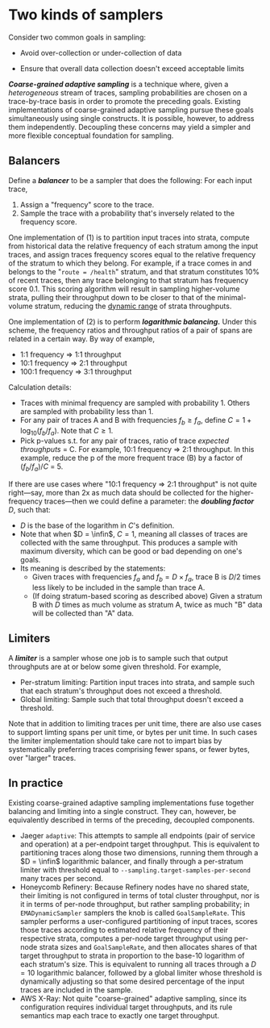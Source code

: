 # Two kinds of samplers
Consider two common goals in sampling:
- Avoid over-collection or under-collection of data

- Ensure that overall data collection doesn't exceed acceptable limits

***Coarse-grained adaptive sampling*** is a technique where, given a *heterogeneous* stream of traces, sampling probabilities are chosen on a trace-by-trace basis in order to promote the preceding goals. Existing implementations of coarse-grained adaptive sampling pursue these goals simultaneously using single constructs. It is possible, however, to address them independently. Decoupling these concerns may yield a simpler and more flexible conceptual foundation for sampling.

## Balancers
Define a ***balancer*** to be a sampler that does the following: For each input trace,
1. Assign a "frequency" score to the trace.
1. Sample the trace with a probability that's inversely related to the frequency score.

One implementation of (1) is to partition input traces into strata, compute from historical data the relative frequency of each stratum among the input traces, and assign traces frequency scores equal to the relative frequency of the stratum to which they belong. For example, if a trace comes in and belongs to the "`route = /health`" stratum, and that stratum constitutes 10% of recent traces, then any trace belonging to that stratum has frequency score 0.1. This scoring algorithm will result in sampling higher-volume strata, pulling their throughput down to be closer to that of the minimal-volume stratum, reducing the [dynamic range](https://en.wikipedia.org/wiki/Dynamic_range) of strata throughputs.

One implementation of (2) is to perform ***logarithmic balancing.*** Under this scheme, the frequency ratios and throughput ratios of a pair of spans are related in a certain way. By way of example,
- 1:1 frequency => 1:1 throughput
- 10:1 frequency => 2:1 throughput
- 100:1 frequency => 3:1 throughput

Calculation details:
- Traces with minimal frequency are sampled with probability 1. Others are sampled with probability less than 1.
- For any pair of traces A and B with frequencies $f_b \geq f_a$, define $C = 1 + \log_{10}(f_b/f_a)$. Note that $C \geq 1$.
- Pick p-values s.t. for any pair of traces, ratio of trace *expected throughputs* = C. For example, 10:1 frequency => 2:1 throughput. In this example, reduce the p of the more frequent trace (B) by a factor of $(f_b/f_a)/C$ = 5.

If there are use cases where "10:1 frequency => 2:1 throughput" is not quite right—say, more than 2x as much data should be collected for the higher-frequency traces—then we could define a parameter: the ***doubling factor*** $D$, such that:

- $D$ is the base of the logarithm in $C$'s definition.
- Note that when $D = \infin$, $C = 1$, meaning all classes of traces are collected with the same throughput. This produces a sample with maximum diversity, which can be good or bad depending on one's goals.
- Its meaning is described by the statements:
  - Given traces with frequencies $f_a$ and $f_b = D \times f_a$, trace B is $D/2$ times less likely to be included in the sample than trace A.
  - (If doing stratum-based scoring as described above) Given a stratum B with $D$ times as much volume as stratum A, twice as much "B" data will be collected than "A" data.

## Limiters
A ***limiter*** is a sampler whose one job is to sample such that output throughputs are at or below some given threshold. For example,
- Per-stratum limiting: Partition input traces into strata, and sample such that each stratum's throughput does not exceed a threshold.
- Global limiting: Sample such that total throughput doesn't exceed a threshold.

Note that in addition to limiting traces per unit time, there are also use cases to support limting spans per unit time, or bytes per unit time. In such cases the limiter implementation should take care not to impart bias by systematically preferring traces comprising fewer spans, or fewer bytes, over "larger" traces.

## In practice
Existing coarse-grained adaptive sampling implementations fuse together balancing and limiting into a single construct. They can, however, be equivalently described in terms of the preceding, decoupled components.
- Jaeger `adaptive`: This attempts to sample all endpoints (pair of service and operation) at a per-endpoint target throughput. This is equivalent to partitioning traces along those two dimensions, running them through a $D = \infin$ logarithmic balancer, and finally through a per-stratum limiter with threshold equal to `--sampling.target-samples-per-second` many traces per second.
- Honeycomb Refinery: Because Refinery nodes have no shared state, their limiting is not configured in terms of total cluster throughput, nor is it in terms of per-node throughput, but rather sampling probability; in `EMADynamicSampler` samplers the knob is called `GoalSampleRate`. This sampler performs a user-configured partitioning of input traces, scores those traces according to estimated relative frequency of their respective strata, computes a per-node target throughput using per-node strata sizes and `GoalSampleRate`, and then allocates shares of that target throughput to strata in proportion to the base-10 logarithm of each stratum's size. This is equivalent to running all traces through a $D = 10$ logarithmic balancer, followed by a global limiter whose threshold is dynamically adjusting so that some desired percentage of the input traces are included in the sample.
- AWS X-Ray: Not quite "coarse-grained" adaptive sampling, since its configuration requires individual target throughputs, and its rule semantics map each trace to exactly one target throughput.